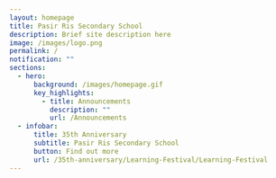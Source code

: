 ```yaml
---
layout: homepage
title: Pasir Ris Secondary School
description: Brief site description here
image: /images/logo.png
permalink: /
notification: ""
sections:
  - hero:
      background: /images/homepage.gif
      key_highlights:
        - title: Announcements
          description: ""
          url: /Announcements
  - infobar:
      title: 35th Anniversary
      subtitle: Pasir Ris Secondary School
      button: Find out more
      url: /35th-anniversary/Learning-Festival/Learning-Festival
---
```

